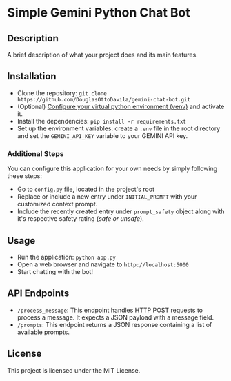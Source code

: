 # Simple Gemini Python Chat Bot #
## Description ##
A brief description of what your project does and its main features.

## Installation ##
- Clone the repository: `git clone https://github.com/DouglasOttoDavila/gemini-chat-bot.git`
- (Optional) [Configure your virtual python environment (venv)](https://code.visualstudio.com/docs/python/environments) and activate it.
- Install the dependencies: `pip install -r requirements.txt`
- Set up the environment variables: create a `.env` file in the root directory and set the `GEMINI_API_KEY` variable to your GEMINI API key.

### Additional Steps ###
You can configure this application for your own needs by simply following these steps:
- Go to `config.py` file, located in the project's root
- Replace or include a new entry under `INITIAL_PROMPT` with your customized context prompt.
- Include the recently created entry under `prompt_safety` object along with it's respective safety rating (_safe or unsafe_).

## Usage ##
- Run the application: `python app.py`
- Open a web browser and navigate to `http://localhost:5000`
- Start chatting with the bot!

## API Endpoints ##
- `/process_message`: This endpoint handles HTTP POST requests to process a message. It expects a JSON payload with a message field.
- `/prompts`: This endpoint returns a JSON response containing a list of available prompts.

## License ##
This project is licensed under the MIT License.
